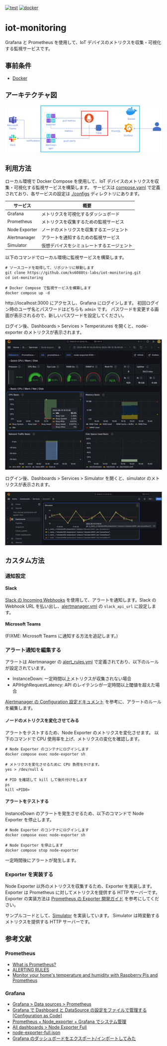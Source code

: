[![test](https://github.com/ks6088ts-labs/iot-monitoring/actions/workflows/test.yaml/badge.svg?branch=main)](https://github.com/ks6088ts-labs/iot-monitoring/actions/workflows/test.yaml?query=branch%3Amain)
[![docker](https://github.com/ks6088ts-labs/iot-monitoring/actions/workflows/docker.yaml/badge.svg?branch=main)](https://github.com/ks6088ts-labs/iot-monitoring/actions/workflows/docker.yaml?query=branch%3Amain)

# iot-monitoring

Grafana と Prometheus を使用して、IoT デバイスのメトリクスを収集・可視化する監視サービスです。

## 事前条件

- [Docker](https://www.docker.com/products/docker-desktop/)

## アーキテクチャ図

[![architecture](docs/architecture.png)](docs/architecture.png)

## 利用方法

ローカル環境で Docker Compose を使用して、IoT デバイスのメトリクスを収集・可視化する監視サービスを構築します。
サービスは [compose.yaml](./compose.yaml) で定義されており、各サービスの設定は [./configs](./configs) ディレクトリにあります。

| サービス      | 概要                                       |
| ------------- | ------------------------------------------ |
| Grafana       | メトリクスを可視化するダッシュボード       |
| Prometheus    | メトリクスを収集するための監視サービス     |
| Node Exporter | ノードのメトリクスを収集するエージェント   |
| Alertmanager  | アラートを通知するための監視サービス       |
| Simulator     | 仮想デバイスをシミュレートするエージェント |

以下のコマンドでローカル環境に監視サービスを構築します。

```shell
# ソースコードを取得して、リポジトリに移動します
git clone https://github.com/ks6088ts-labs/iot-monitoring.git
cd iot-monitoring

# Docker Compose で監視サービスを構築します
docker compose up -d
```

http://localhost:3000 にアクセスし、Grafana にログインします。
初回ログイン時のユーザ名とパスワードはどちらも `admin` です。
パスワードを変更する画面が表示されるので、新しいパスワードを設定してください。

ログイン後、Dashboards > Services > Temperatures を開くと、node-exporter のメトリクスが表示されます。

[![node-exporter-full](docs/node-exporter-full.png)](docs/node-exporter-full.png)

ログイン後、Dashboards > Services > Simulator を開くと、simulator のメトリクスが表示されます。

[![simulator](docs/simulator.png)](docs/simulator.png)

## カスタム方法

### 通知設定

#### Slack

[Slack の Incoming Webhooks](https://api.slack.com/messaging/webhooks) を使用して、アラートを通知します。Slack の Webhook URL を払い出し、[alertmanager.yml](./configs/alertmanager/alertmanager.yml) の `slack_api_url` に設定します。

#### Microsoft Teams

(FIXME: Microsoft Teams に通知する方法を追記します。)

### アラート通知を編集する

アラートは Alertmanager の [alert_rules.yml](./configs/prometheus/alert_rules.yml) で定義されており、以下のルールが設定されています。

- InstanceDown: 一定時間以上メトリクスが収集されない場合
- APIHighRequestLatency: API のレイテンシが一定時間以上閾値を超えた場合

[Alertmanager の Configuration 設定ドキュメント](https://prometheus.io/docs/alerting/latest/configuration/) を参考に、アラートのルールを編集します。

#### ノードのメトリクスを変化させてみる

アラートをテストするため、Node Exporter のメトリクスを変化させます。
以下のコマンドで CPU 使用率を上げ、メトリクスの変化を確認します。

```shell
# Node Exporter のコンテナにログインします
docker compose exec node-exporter sh

# メトリクスを変化させるために CPU 負荷をかけます。
yes > /dev/null &

# PID を確認して kill して後片付けをします
ps
kill <PID0>
```

#### アラートをテストする

InstanceDown のアラートを発生させるため、以下のコマンドで Node Exporter を停止します。

```shell
# Node Exporter のコンテナにログインします
docker compose exec node-exporter sh

# Node Exporter を停止します
docker compose stop node-exporter
```

一定時間後にアラートが発生します。

### Exporter を実装する

Node Exporter 以外のメトリクスを収集するため、Exporter を実装します。
Exporter は Prometheus に対してメトリクスを提供する HTTP サーバーです。
Exporter の実装方法は [Prometheus の Exporter 開発ガイド](https://prometheus.io/docs/instrumenting/writing_exporters/) を参考にしてください。

サンプルコードとして、[Simulator](./cmds/prometheus/simulator.py) を実装しています。
Simulator は時変動するメトリクスを提供する HTTP サーバーです。

## 参考文献

### Prometheus

- [What is Prometheus?](https://prometheus.io/docs/introduction/overview/)
- [ALERTING RULES](https://prometheus.io/docs/prometheus/latest/configuration/alerting_rules/#alerting-rules)
- [Monitor your home's temperature and humidity with Raspberry Pis and Prometheus](https://opensource.com/article/21/7/home-temperature-raspberry-pi-prometheus)

### Grafana

- [Grafana > Data sources > Prometheus](https://grafana.com/docs/grafana/latest/datasources/prometheus/)
- [Grafana で Dashboard と DataSource の設定をファイルで管理する[Configuration as Code]](https://zenn.dev/ring_belle/articles/grafana-cac-docker)
- [Prometheus + Node_exporter + Grafana でシステム管理](https://qiita.com/Charon9/items/09745a2ca1279045f10f)
- [All dashboards > Node Exporter Full](https://grafana.com/grafana/dashboards/1860-node-exporter-full/)
- [node-exporter-full.json](https://raw.githubusercontent.com/rfmoz/grafana-dashboards/master/prometheus/node-exporter-full.json)
- [Grafana のダッシュボードをエクスポート/インポートしてみた](https://dev.classmethod.jp/articles/export-and-import-grafana-dashboard/)
